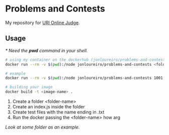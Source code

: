 # Problems and Contests
My repository for [URI Online Judge](https://www.urionlinejudge.com.br/).

## Usage
*\* Need the **pwd** command in your shell.*
```bash
# using my container on the dockerhub (jonloureiro/problems-and-contests)
docker run --rm -v $(pwd):/node jonloureiro/problems-and-contests <folder-name>

# example
docker run --rm -v $(pwd):/node jonloureiro/problems-and-contests 1001

# building your image
docker build -t <image-name> .
```

1. Create a folder \<folder-name>
2. Create an index.js inside the folder
3. Create test files with the name ending in .txt
4. Run the docker passing the \<folder-name> how arg

*Look at some folder as an example.*
